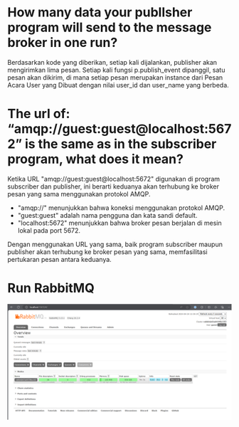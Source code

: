 # How many data your publlsher program will send to the message broker in one run? 
Berdasarkan kode yang diberikan, setiap kali dijalankan, publisher akan mengirimkan lima pesan. Setiap kali fungsi p.publish_event dipanggil, satu pesan akan dikirim, di mana setiap pesan merupakan instance dari Pesan Acara User yang Dibuat dengan nilai user_id dan user_name yang berbeda.

# The url of: “amqp://guest:guest@localhost:5672” is the same as in the subscriber program, what does it mean?
Ketika URL "amqp://guest:guest@localhost:5672" digunakan di program subscriber dan publisher, ini berarti keduanya akan terhubung ke broker pesan yang sama menggunakan protokol AMQP. 
- "amqp://" menunjukkan bahwa koneksi menggunakan protokol AMQP.
- "guest:guest" adalah nama pengguna dan kata sandi default.
- "localhost:5672" menunjukkan bahwa broker pesan berjalan di mesin lokal pada port 5672.

Dengan menggunakan URL yang sama, baik program subscriber maupun publisher akan terhubung ke broker pesan yang sama, memfasilitasi pertukaran pesan antara keduanya. 

# Run RabbitMQ

![Run RabbitMQ](images\run_rabbitmq.png)